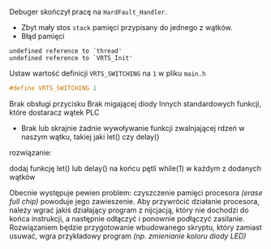 




Debuger skończył pracę na `HardFault_Handler`.


- Zbyt mały stos `stack` pamięci przypisany do jednego z wątków.
- Błąd pamięci







```
undefined reference to `thread'
undefined reference to `VRTS_Init'
```

Ustaw wartość definicji `VRTS_SWITCHING` na `1` w pliku `main.h` 

```c
#define VRTS_SWITCHING 1
```






Brak obsługi przycisku
Brak migającej diody
Innych standardowych funkcji, które dostaracz wątek PLC

- Brak lub skrajnie żadnie wywoływanie funkcji zwalnjającej rdzeń w naszym wątku, takiej jaki let() czy delay()

rozwiązanie:

dodaj funkcję let() lub delay() na końcu pętli while(1) w każdym z dodanych wątków

Obecnie występuje pewien problem: czyszczenie pamięci procesora _(erase full chip)_ powoduje jego zawieszenie. Aby przywrócić działanie procesora, należy wgrać jakiś działający program z nijcjacją, który nie dochodzi do końca instrukcji, a następnie odłączyć i ponownie podłączyć zasilanie. Rozwiązaniem będzie przygotowanie wbudowanego skryptu, który zamiast usuwać, wgra przykładowy program _(np. zmienianie koloru diody LED)_
